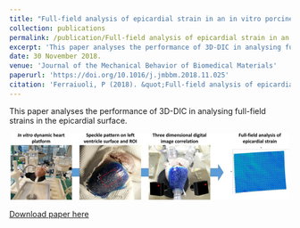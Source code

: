 ```yaml
---
title: "Full-field analysis of epicardial strain in an in vitro porcine heart platform"
collection: publications
permalink: /publication/Full-field analysis of epicardial strain in an in vitro porcine heart platform
excerpt: 'This paper analyses the performance of 3D-DIC in analysing full-field strains in the epicardial surface'
date: 30 November 2018.
venue: 'Journal of the Mechanical Behavior of Biomedical Materials'
paperurl: 'https://doi.org/10.1016/j.jmbbm.2018.11.025'
citation: 'Ferraiuoli, P (2018). &quot;Full-field analysis of epicardial strain in an in vitro porcine heart platform.&quot; <i>Journal of the Mechanical Behavior of Biomedical Materials</i>. 2019;91:294–300.'
---
```


This paper analyses the performance of 3D-DIC in analysing full-field strains in the epicardial surface.
<br />
<center><img src= "/images/JMBBM.jpg"></center>

[Download paper here](https://www.sciencedirect.com/science/article/pii/S1751616118313092/pdfft?md5=72dbbcbc45ee1475882cc267016a789b&pid=1-s2.0-S1751616118313092-main.pdf)

